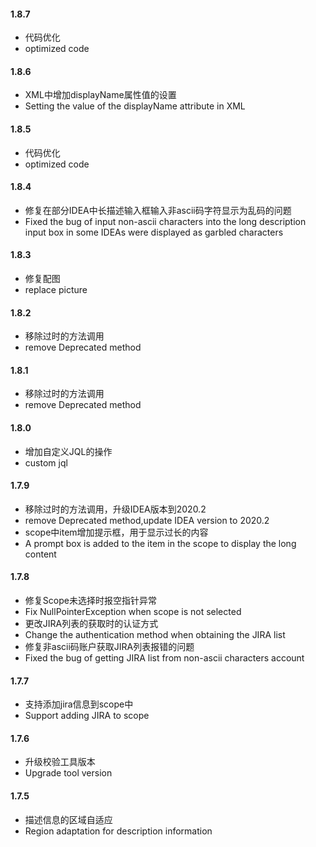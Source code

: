 #### 1.8.7

- 代码优化
- optimized code

#### 1.8.6

- XML中增加displayName属性值的设置
- Setting the value of the displayName attribute in XML

#### 1.8.5

- 代码优化
- optimized code

#### 1.8.4

- 修复在部分IDEA中长描述输入框输入非ascii码字符显示为乱码的问题
- Fixed the bug of input non-ascii characters into the long description input box in some IDEAs were displayed as garbled characters

#### 1.8.3

- 修复配图
- replace picture

#### 1.8.2

- 移除过时的方法调用
- remove Deprecated method

#### 1.8.1

- 移除过时的方法调用
- remove Deprecated method

#### 1.8.0

- 增加自定义JQL的操作
- custom jql

#### 1.7.9

- 移除过时的方法调用，升级IDEA版本到2020.2
- remove Deprecated method,update IDEA version to 2020.2
- scope中item增加提示框，用于显示过长的内容
- A prompt box is added to the item in the scope to display the long content

#### 1.7.8

- 修复Scope未选择时报空指针异常
- Fix NullPointerException when scope is not selected
- 更改JIRA列表的获取时的认证方式
- Change the authentication method when obtaining the JIRA list
- 修复非ascii码账户获取JIRA列表报错的问题
- Fixed the bug of getting JIRA list from non-ascii characters account

#### 1.7.7

- 支持添加jira信息到scope中
- Support adding JIRA to scope

#### 1.7.6

- 升级校验工具版本
- Upgrade tool version

#### 1.7.5

- 描述信息的区域自适应
- Region adaptation for description information  
